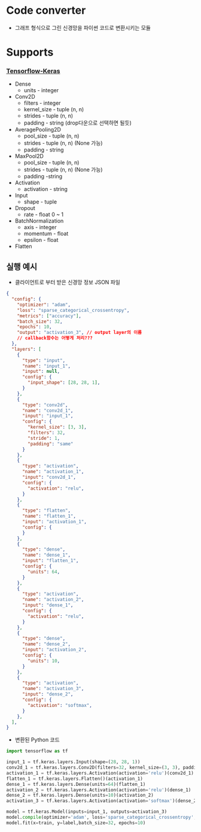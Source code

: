 # Code converter
- 그래프 형식으로 그린 신경망을 파이썬 코드로 변환시키는 모듈

# Supports
### [Tensorflow-Keras](https://www.tensorflow.org/?hl=ko)
  - Dense
    - units - integer
  - Conv2D
    - filters - integer
    - kernel_size - tuple (n, n)
    - strides - tuple (n, n)
    - padding - string (drop다운으로 선택하면 될듯)
  - AveragePooling2D
    - pool_size - tuple (n, n)
    - strides - tuple (n, n) (None 가능)
    - padding - string
  - MaxPool2D
    - pool_size - tuple (n, n)
    - strides - tuple (n, n) (None 가능)
    - padding -string
  - Activation
    - activation - string
  - Input
    - shape - tuple
  - Dropout
    - rate - float 0 ~ 1
  - BatchNormalization
    - axis - integer
    - momentum - float
    - epsilon - float
  - Flatten


## 실행 예시
- 클라이언트로 부터 받은 신경망 정보 JSON 파일

```json
{
  "config": {
    "optimizer": "adam",
    "loss": "sparse_categorical_crossentropy",
    "metrics": ["accuracy"],
    "batch_size": 32,
    "epochs": 10,
    "output": "activation_3", // output layer의 이름
    // callback함수는 어떻게 처리???
  },
  "layers": [
    {
      "type": "input",
      "name": "input_1",
      "input": null,
      "config": {
        "input_shape": [28, 28, 1],
      }
    },
    {
      "type": "conv2d",
      "name": "conv2d_1",
      "input": "input_1",
      "config": {
        "kernel_size": [3, 3],
        "filters": 32,
        "stride": 1,
        "padding": "same"
      }
    },
    {
      "type": "activation",
      "name": "activation_1",
      "input": "conv2d_1",
      "config": {
        "activation": "relu",
      }
    },
    {
      "type": "flatten",
      "name": "flatten_1",
      "input": "activation_1",
      "config": {
      }
    },
    {
      "type": "dense",
      "name": "dense_1",
      "input": "flatten_1",
      "config": {
        "units": 64,
      }
    },
    {
      "type": "activation",
      "name": "activation_2",
      "input": "dense_1",
      "config": {
        "activation": "relu",
      }
    },
    {
      "type": "dense",
      "name": "dense_2",
      "input": "activation_2",
      "config": {
        "units": 10,
      }
    },
    {
      "type": "activation",
      "name": "activation_3",
      "input": "dense_2",
      "config": {
        "activation": "softmax",
      }
    },
  ],
}
```
- 변환된 Python 코드
```python
import tensorflow as tf

input_1 = tf.keras.layers.Input(shape=(28, 28, 1))
conv2d_1 = tf.keras.layers.Conv2D(filters=32, kernel_size=(3, 3), padding='same', strides=1)(input_1)
activation_1 = tf.keras.layers.Activation(activation='relu')(conv2d_1)
flatten_1 = tf.keras.layers.Flatten()(activation_1)
dense_1 = tf.keras.layers.Dense(units=64)(flatten_1)
activation_2 = tf.keras.layers.Activation(activation='relu')(dense_1)
dense_2 = tf.keras.layers.Dense(units=10)(activation_2)
activation_3 = tf.keras.layers.Activation(activation='softmax')(dense_2)

model = tf.keras.Model(inputs=input_1, outputs=activation_3)
model.compile(optimizer='adam', loss='sparse_categorical_crossentropy', metrics=['accuracy'])
model.fit(x=train, y=label,batch_size=32, epochs=10)

```